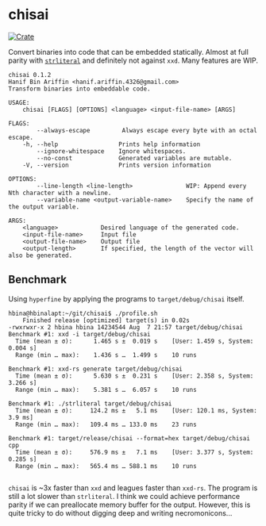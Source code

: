 # chisai 

[![Crate](https://img.shields.io/crates/v/chisai.svg)](https://crates.io/crates/chisai)

Convert binaries into code that can be embedded statically.
Almost at full parity with [`strliteral`](https://github.com/mortie/strliteral) and definitely not against `xxd`.
Many features are WIP.

```
chisai 0.1.2
Hanif Bin Ariffin <hanif.ariffin.4326@gmail.com>
Transform binaries into embeddable code.

USAGE:
    chisai [FLAGS] [OPTIONS] <language> <input-file-name> [ARGS]

FLAGS:
        --always-escape         Always escape every byte with an octal escape.
    -h, --help                 Prints help information
        --ignore-whitespace    Ignore whitespaces.
        --no-const             Generated variables are mutable.
    -V, --version              Prints version information

OPTIONS:
        --line-length <line-length>               WIP: Append every Nth character with a newline.
        --variable-name <output-variable-name>    Specify the name of the output variable.

ARGS:
    <language>            Desired language of the generated code.
    <input-file-name>     Input file
    <output-file-name>    Output file
    <output-length>       If specified, the length of the vector will also be generated.

```

## Benchmark

Using `hyperfine` by applying the programs to `target/debug/chisai` itself.

```shell
hbina@hbinalapt:~/git/chisai$ ./profile.sh 
    Finished release [optimized] target(s) in 0.02s
-rwxrwxr-x 2 hbina hbina 14234544 Aug  7 21:57 target/debug/chisai
Benchmark #1: xxd -i target/debug/chisai
  Time (mean ± σ):      1.465 s ±  0.019 s    [User: 1.459 s, System: 0.004 s]
  Range (min … max):    1.436 s …  1.499 s    10 runs
 
Benchmark #1: xxd-rs generate target/debug/chisai
  Time (mean ± σ):      5.630 s ±  0.231 s    [User: 2.358 s, System: 3.266 s]
  Range (min … max):    5.381 s …  6.057 s    10 runs
 
Benchmark #1: ./strliteral target/debug/chisai
  Time (mean ± σ):     124.2 ms ±   5.1 ms    [User: 120.1 ms, System: 3.9 ms]
  Range (min … max):   109.4 ms … 133.0 ms    23 runs
 
Benchmark #1: target/release/chisai --format=hex target/debug/chisai cpp
  Time (mean ± σ):     576.9 ms ±   7.1 ms    [User: 3.377 s, System: 0.285 s]
  Range (min … max):   565.4 ms … 588.1 ms    10 runs
 

```

`chisai` is ~3x faster than `xxd` and leagues faster than `xxd-rs`.
The program is still a lot slower than `strliteral`.
I think we could achieve performance parity if we can preallocate memory buffer for the output.
However, this is quite tricky to do without digging deep and writing necromonicons...
